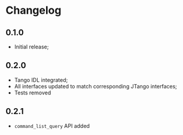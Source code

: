 # Changelog

## 0.1.0

- Initial release;

## 0.2.0

- Tango IDL integrated;
- All interfaces updated to match corresponding JTango interfaces;
- Tests removed

## 0.2.1

- `command_list_query` API added
